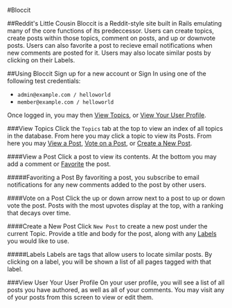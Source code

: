 #Bloccit

##Reddit's Little Cousin
Bloccit is a Reddit-style site built in Rails emulating many of the core functions of its predeccessor. Users can create topics, create posts within those topics, comment on posts, and up or downvote posts. Users can also favorite a post to recieve email notifications when new comments are posted for it. Users may also locate similar posts by clicking on their Labels.

##Using Bloccit
Sign up for a new account or Sign In using one of the following test credentials:
* ```admin@example.com / helloworld```
* ```member@example.com / helloworld```

Once logged in, you may then [View Topics](#view-topics), or [View Your User Profile](#view-your-user-profile).

###View Topics
Click the ```Topics``` tab at the top to view an index of all topics in the database. From here you may click a topic to view its Posts. From here you may [View a Post](#view-a-post), [Vote on a Post](#vote-on-a-post), or [Create a New Post](#create-a-new-post).

####View a Post
Click a post to view its contents. At the bottom you may add a comment or [Favorite](#favoriting-a-post) the post.

#####Favoriting a Post
By favoriting a post, you subscribe to email notifications for any new comments added to the post by other users.

####Vote on a Post
Click the up or down arrow next to a post to up or down vote the post. Posts with the most upvotes display at the top, with a ranking that decays over time.

####Create a New Post
Click ```New Post``` to create a new post under the current Topic. Provide a title and body for the post, along with any [Labels](#labels) you would like to use.

#####Labels
Labels are tags that allow users to locate similar posts. By clicking on a label, you will be shown a list of all pages tagged with that label.

###View User Your User Profile
On your user profile, you will see a list of all posts you have authored, as well as all of your comments. You may visit any of your posts from this screen to view or edit them.
